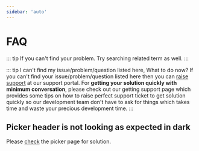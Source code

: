 ```yaml
---
sidebar: 'auto'
---
```


# FAQ

::: tip
If you can't find your problem. Try searching related term as well.
:::

::: tip I can't find my issue/problem/question listed here, What to do now?
If you can't find your issue/problem/question listed here then you can [raise support](/guide/getting-started/support.md) at our support portal. For **getting your solution quickly with minimum conversation**, please check out our getting support page which provides some tips on how to raise perfect support ticket to get solution quickly so our development team don't have to ask for things which takes time and waste your precious development time.
:::

## Picker header is not looking as expected in dark

Please [check](/guide/components/picker.md) the picker page for solution.
